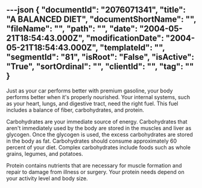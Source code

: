 ---json
{
  "documentId": "2076071341",
  "title": "A BALANCED DIET",
  "documentShortName": "",
  "fileName": "",
  "path": "",
  "date": "2004-05-21T18:54:43.000Z",
  "modificationDate": "2004-05-21T18:54:43.000Z",
  "templateId": "",
  "segmentId": "81",
  "isRoot": "False",
  "isActive": "True",
  "sortOrdinal": "",
  "clientId": "",
  "tag": ""
}
---

Just as your car performs better with premium gasoline, your body performs better when it's properly nourished. Your internal systems, such as your heart, lungs, and digestive tract, need the right fuel. This fuel includes a balance of fiber, carbohydrates, and protein.

Carbohydrates are your immediate source of energy. Carbohydrates that aren't immediately used by the body are stored in the muscles and liver as glycogen. Once the glycogen is used, the excess carbohydrates are stored in the body as fat. Carbohydrates should consume approximately 60 percent of your diet. Complex carbohydrates include foods such as whole grains, legumes, and potatoes. 

Protein contains nutrients that are necessary for muscle formation and repair to damage from illness or surgery. Your protein needs depend on your activity level and body size.
